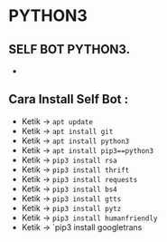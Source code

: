 # PYTHON3
SELF BOT PYTHON3.
------
-
Cara Install Self Bot :
------
- Ketik -> `apt update`
- Ketik -> `apt install git`
- Ketik -> `apt install python3`
- Ketik -> `apt install pip3==python3`
- Ketik -> `pip3 install rsa`
- Ketik -> `pip3 install thrift`
- Ketik -> `pip3 install requests`
- Ketik -> `pip3 install bs4`
- Ketik -> `pip3 install gtts`
- Ketik -> `pip3 install pytz`
- Ketik -> `pip3 install humanfriendly`
- Ketik -> `pip3 install googletrans
